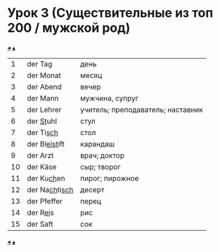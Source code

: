 # Урок 3 (Существительные из топ 200 / мужской род)

[&#9666;](./02_verb_konjugation.md) [&#9652;](../index.md) 

| | | |
|-|-|-|
| 1 | der Tag | день
| 2 | der Monat | месяц
| 3 | der Abend | вечер
| 4 | der Mann | мужчина, супруг
| 5 | der Lehrer | учитель; преподаватель; наставник
| 6 | der <u>St</u>uhl | стул
| 7 | der Ti<u>sch</u> | стол
| 8 | der Bl<u>ei</u><u>st</u>ift | карандаш
| 9 | der Arzt | врач; доктор
| 10 | der Käse | сыр; творог
| 11 | der Ku<u>ch</u>en | пирог; пирожное
| 12 | der Na<u>ch</u>ti<u>sch</u> | десерт
| 13 | der Pfeffer  | перец
| 14 | der R<u>ei</u>s | рис
| 15 | der Saft | сок

[&#9666;](./02_verb_konjugation.md) [&#9652;](../index.md) 